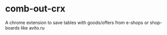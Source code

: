 comb-out-crx
============

A chrome extension to save tables with goods/offers from e-shops or shop-boards like avito.ru
